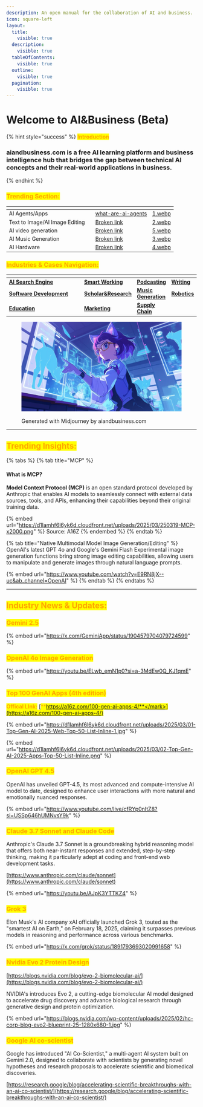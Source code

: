 ```yaml
---
description: An open manual for the collaboration of AI and business.
icon: square-left
layout:
  title:
    visible: true
  description:
    visible: true
  tableOfContents:
    visible: true
  outline:
    visible: true
  pagination:
    visible: true
---
```


# Welcome to AI\&Business (Beta)

{% hint style="success" %}
<mark style="color:orange;">**Introduction**</mark>

### **aiandbusiness.com is a free AI learning platform and business intelligence hub that bridges the gap between technical AI concepts and their real-world applications in business.**
{% endhint %}

### <mark style="color:orange;">Trending Section:</mark>

<table data-view="cards"><thead><tr><th></th><th></th><th data-hidden data-card-target data-type="content-ref"></th><th data-hidden data-card-cover data-type="files"></th></tr></thead><tbody><tr><td>AI Agents/Apps</td><td></td><td><a href="ai-agent-apps/what-are-ai-agents/">what-are-ai-agents</a></td><td><a href=".gitbook/assets/1.webp">1.webp</a></td></tr><tr><td>Text to Image/AI Image Editing</td><td></td><td><a href="broken-reference">Broken link</a></td><td><a href=".gitbook/assets/2.webp">2.webp</a></td></tr><tr><td>AI video generation</td><td></td><td><a href="broken-reference">Broken link</a></td><td><a href=".gitbook/assets/5.webp">5.webp</a></td></tr><tr><td>AI Music Generation</td><td></td><td><a href="broken-reference">Broken link</a></td><td><a href=".gitbook/assets/3.webp">3.webp</a></td></tr><tr><td>AI Hardware</td><td></td><td><a href="broken-reference">Broken link</a></td><td><a href=".gitbook/assets/4.webp">4.webp</a></td></tr></tbody></table>

### <mark style="color:orange;">Industries & Cases Navigation:</mark>

<table data-header-hidden><thead><tr><th width="223"></th><th></th><th></th><th></th></tr></thead><tbody><tr><td><a href="industries-and-cases/ai-search-engine/"><strong>AI Search Engine</strong></a></td><td><a href="industries-and-cases/smart-working/"><strong>Smart Working</strong></a></td><td><a href="industries-and-cases/podcasting/"><strong>Podcasting</strong></a></td><td><a href="industries-and-cases/writing/"><strong>Writing</strong></a></td></tr><tr><td><a href="industries-and-cases/software-development-tools-assistants-agents/"><strong>Software Development</strong></a></td><td><a href="industries-and-cases/scholar-and-research/"><strong>Scholar&#x26;Research</strong></a></td><td><a href="sound-and-music/music-generation/"><strong>Music Generation</strong></a></td><td><a href="industries-and-cases/robotics-embodied-intelligence/"><strong>Robotics</strong></a></td></tr><tr><td><a href="industries-and-cases/education/"><strong>Education</strong></a></td><td><a href="industries-and-cases/marketing/"><strong>Marketing</strong></a></td><td><a href="industries-and-cases/supply-chain/"><strong>Supply Chain</strong></a></td><td></td></tr></tbody></table>

<figure><img src=".gitbook/assets/AIandBusiness (1).webp" alt=""><figcaption><p>Generated with Midjourney by aiandbusiness.com</p></figcaption></figure>

***

## <mark style="color:orange;">Trending Insights</mark><mark style="color:orange;">**:**</mark>

{% tabs %}
{% tab title="MCP" %}
#### What is MCP?

**Model Context Protocol (MCP)** is an open standard protocol developed by Anthropic that enables AI models to seamlessly connect with external data sources, tools, and APIs, enhancing their capabilities beyond their original training data.

{% embed url="https://d1lamhf6l6yk6d.cloudfront.net/uploads/2025/03/250319-MCP-x2000.png" %}
Source: A16Z
{% endembed %}
{% endtab %}

{% tab title="Native Multimodal Model Image Generation/Editing" %}
OpenAI's latest GPT 4o and Google's Gemini Flash Experimental image generation functions bring strong image editing capabilities, allowing users to manipulate and generate images through natural language prompts.

{% embed url="https://www.youtube.com/watch?v=E9RN8jX--uc&ab_channel=OpenAI" %}
{% endtab %}
{% endtabs %}

***

## <mark style="color:orange;">**Industry News & Updates:**</mark>

### <mark style="color:orange;">Gemini 2.5</mark>

{% embed url="https://x.com/GeminiApp/status/1904579704079724599" %}

### <mark style="color:orange;">**OpenAI 4o Image Generation**</mark>

{% embed url="https://youtu.be/ELwb_emN1p0?si=a-3MdEw0Q_KJ1qmE" %}

### <mark style="color:orange;">**Top 100 GenAI Apps (4th edition)**</mark>

<mark style="color:orange;">**Offical LInk:**</mark> [<mark style="color:orange;">**https://a16z.com/100-gen-ai-apps-4/**</mark>](https://a16z.com/100-gen-ai-apps-4/)

{% embed url="https://d1lamhf6l6yk6d.cloudfront.net/uploads/2025/03/01-Top-Gen-AI-2025-Web-Top-50-List-Inline-1.jpg" %}

{% embed url="https://d1lamhf6l6yk6d.cloudfront.net/uploads/2025/03/02-Top-Gen-AI-2025-Apps-Top-50-List-Inline.png" %}

### <mark style="color:orange;">**OpenAI GPT 4.5**</mark>

​OpenAI has unveiled GPT-4.5, its most advanced and compute-intensive AI model to date, designed to enhance user interactions with more natural and emotionally nuanced responses.

{% embed url="https://www.youtube.com/live/cfRYp0nItZ8?si=USSp646hUMNvsY9k" %}

### <mark style="color:orange;">Claude 3.7 Sonnet and Claude Code</mark>

Anthropic's Claude 3.7 Sonnet is a groundbreaking hybrid reasoning model that offers both near-instant responses and extended, step-by-step thinking, making it particularly adept at coding and front-end web development tasks.

[https://www.anthropic.com/claude/sonnet](https://www.anthropic.com/claude/sonnet)

{% embed url="https://youtu.be/AJpK3YTTKZ4" %}

### <mark style="color:orange;">**Grok 3**</mark>

Elon Musk's AI company xAI officially launched Grok 3, touted as the "smartest AI on Earth," on February 18, 2025, claiming it surpasses previous models in reasoning and performance across various benchmarks.

{% embed url="https://x.com/grok/status/1891793693020991658" %}

### <mark style="color:orange;">Nvidia Evo 2 Protein Design</mark>

[https://blogs.nvidia.com/blog/evo-2-biomolecular-ai/](https://blogs.nvidia.com/blog/evo-2-biomolecular-ai/)

NVIDIA's introduces Evo 2, a cutting-edge biomolecular AI model designed to accelerate drug discovery and advance biological research through generative design and protein optimization.

{% embed url="https://blogs.nvidia.com/wp-content/uploads/2025/02/hc-corp-blog-evo2-blueprint-25-1280x680-1.jpg" %}

### <mark style="color:orange;">Google AI co-scientist</mark>

Google has introduced "AI Co-Scientist," a multi-agent AI system built on Gemini 2.0, designed to collaborate with scientists by generating novel hypotheses and research proposals to accelerate scientific and biomedical discoveries.

[https://research.google/blog/accelerating-scientific-breakthroughs-with-an-ai-co-scientist/](https://research.google/blog/accelerating-scientific-breakthroughs-with-an-ai-co-scientist/)





